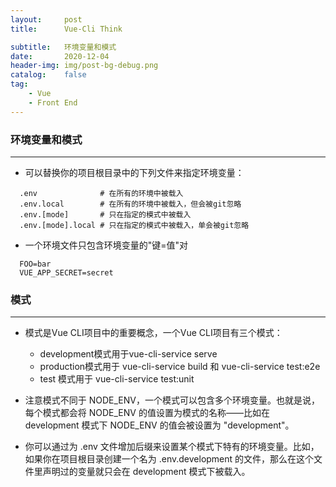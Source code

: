 ```yaml
---
layout:     post
title:      Vue-Cli Think

subtitle:   环境变量和模式
date:       2020-12-04
header-img: img/post-bg-debug.png
catalog:    false
tag:
    - Vue
    - Front End
---
```


### 环境变量和模式
---
- 可以替换你的项目根目录中的下列文件来指定环境变量：
```shell
  .env              # 在所有的环境中被载入
  .env.local        # 在所有的环境中被载入，但会被git忽略
  .env.[mode]       # 只在指定的模式中被载入
  .env.[mode].local # 只在指定的模式中被载入，单会被git忽略
```
- 一个环境文件只包含环境变量的"键=值"对
```shell
  FOO=bar
  VUE_APP_SECRET=secret
```

### 模式
---
- 模式是Vue CLI项目中的重要概念，一个Vue CLI项目有三个模式：
  - development模式用于vue-cli-service serve
  - production模式用于 vue-cli-service build 和 vue-cli-service test:e2e
  - test 模式用于 vue-cli-service test:unit

- 注意模式不同于 NODE_ENV，一个模式可以包含多个环境变量。也就是说，每个模式都会将 NODE_ENV 的值设置为模式的名称——比如在 development 模式下 NODE_ENV 的值会被设置为 "development"。

- 你可以通过为 .env 文件增加后缀来设置某个模式下特有的环境变量。比如，如果你在项目根目录创建一个名为 .env.development 的文件，那么在这个文件里声明过的变量就只会在 development 模式下被载入。